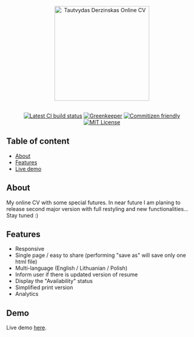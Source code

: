 <p align="center">
  <a href="https://github.com/SlimDogs/www-tautvydas-info"><img src="https://github.com/SlimDogs/www-tautvydas-info/blob/master/Docs/assets/logo.png?raw=true" alt="Tautvydas Derzinskas Online CV" title="Tautvydas Derzinskas Online CV" width="250px"></a>
  <br>
  <br>
</p>

<p align="center">
  <a href="#" target="_blank"><img src="https://travis-ci.org/SlimDogs/My-online-CV-www-Tautvydas-info.svg?branch=master" alt="Latest CI build status" title="Latest CI build status"></a>
  <a href="https://greenkeeper.io" target="_blank"><img src="https://badges.greenkeeper.io/SlimDogs/www-tautvydas-info.svg" alt="Greenkeeper" title="Greenkeeper"></a>
  <a href="http://commitizen.github.io/cz-cli" target="_blank"><img src="https://img.shields.io/badge/commitizen-friendly-brightgreen.svg" alt="Commitizen friendly" title="Commitizen friendly"></a>
  <a href="https://opensource.org/licenses/MIT" target="_blank"><img src="https://img.shields.io/badge/license-MIT-blue.svg" alt="MIT License" title="MIT License"></a>
</p>

## Table of content
- [About](#about)
- [Features](#features)
- [Live demo](#demo)

## About
My online CV with some special futures. In near future I am planing to release second major version with full restyling and new functionalities... Stay tuned :)

## Features
- Responsive
- Single page / easy to share (performing "save as" will save only one html file)
- Multi-language (English / Lithuanian / Polish)
- Inform user if there is updated version of resume
- Display the "Availability" status
- Simplified print version
- Analytics

## Demo
Live demo [here](http://www.Tautvydas.info).
